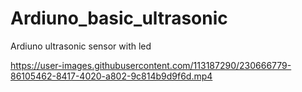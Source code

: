 # Ardiuno_basic_ultrasonic
Ardiuno ultrasonic sensor with led 

https://user-images.githubusercontent.com/113187290/230666779-86105462-8417-4020-a802-9c814b9d9f6d.mp4

